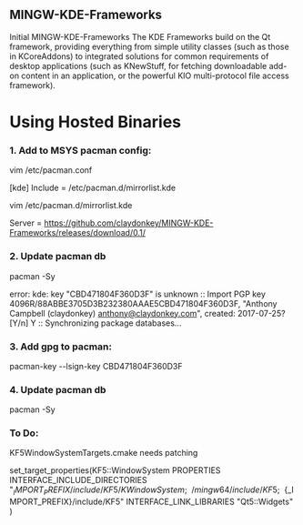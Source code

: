 ## MINGW-KDE-Frameworks
Initial MINGW-KDE-Frameworks
The KDE Frameworks build on the Qt framework, providing everything from simple utility classes (such as those in KCoreAddons) to integrated solutions for common requirements of desktop applications (such as KNewStuff, for fetching downloadable add-on content in an application, or the powerful KIO multi-protocol file access framework).

# Using Hosted Binaries
### 1. Add to MSYS pacman config:

vim /etc/pacman.conf

[kde]
Include = /etc/pacman.d/mirrorlist.kde

vim /etc/pacman.d/mirrorlist.kde

Server = https://github.com/claydonkey/MINGW-KDE-Frameworks/releases/download/0.1/

### 2. Update pacman db

pacman -Sy

  error: kde: key "CBD471804F360D3F" is unknown
  :: Import PGP key 4096R/88ABBE3705D3B232380AAAE5CBD471804F360D3F, "Anthony Campbell (claydonkey) <anthony@claydonkey.com>", created:      2017-07-25? [Y/n] Y
  :: Synchronizing package databases...


### 3. Add gpg to pacman:

pacman-key --lsign-key CBD471804F360D3F

### 4. Update pacman db

pacman -Sy

### To Do:
KF5WindowSystemTargets.cmake needs patching

set_target_properties(KF5::WindowSystem PROPERTIES
  INTERFACE_INCLUDE_DIRECTORIES "${_IMPORT_PREFIX}/include/KF5/KWindowSystem;~~/mingw64/include/KF5;~~${_IMPORT_PREFIX}/include/KF5"
  INTERFACE_LINK_LIBRARIES "Qt5::Widgets"
)
